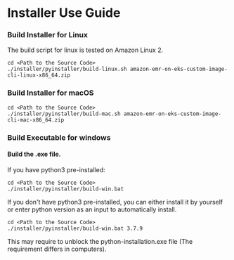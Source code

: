 # Installer Use Guide

### Build Installer for Linux
The build script for linux is tested on Amazon Linux 2.

```
cd <Path to the Source Code>
./installer/pyinstaller/build-linux.sh amazon-emr-on-eks-custom-image-cli-linux-x86_64.zip
```

### Build Installer for macOS

```
cd <Path to the Source Code>
./installer/pyinstaller/build-mac.sh amazon-emr-on-eks-custom-image-cli-mac-x86_64.zip
```

### Build Executable for windows

#### Build the .exe file.

If you have python3 pre-installed:
```
cd <Path to the Source Code>
./installer/pyinstaller/build-win.bat
```

If you don't have python3 pre-installed, you can either install it by yourself or enter python version as an
input to automatically install.
```
cd <Path to the Source Code>
./installer/pyinstaller/build-win.bat 3.7.9
```
This may require to unblock the python-installation.exe file (The requirement differs in computers).
